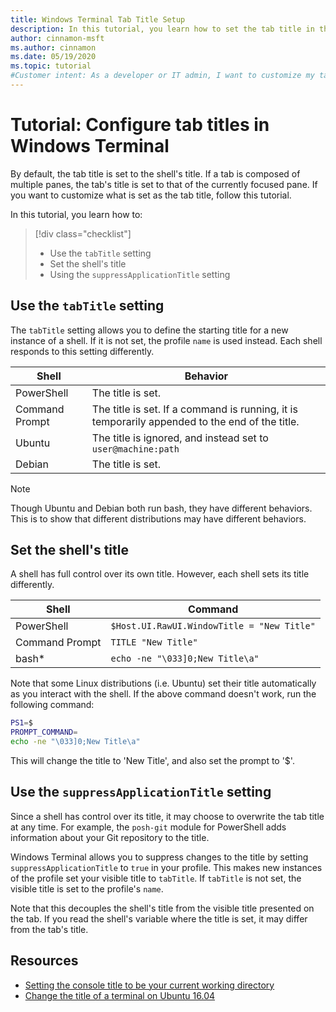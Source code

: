 ```yaml
---
title: Windows Terminal Tab Title Setup
description: In this tutorial, you learn how to set the tab title in the Windows Terminal.
author: cinnamon-msft
ms.author: cinnamon
ms.date: 05/19/2020
ms.topic: tutorial
#Customer intent: As a developer or IT admin, I want to customize my tab titles so that I can have a more organized Windows Terminal.
---
```


# Tutorial: Configure tab titles in Windows Terminal

By default, the tab title is set to the shell's title. If a tab is composed of multiple panes, the tab's title is set to that of the currently focused pane. If you want to customize what is set as the tab title, follow this tutorial.

In this tutorial, you learn how to:

> [!div class="checklist"]
> * Use the `tabTitle` setting
> * Set the shell's title
> * Using the `suppressApplicationTitle` setting

## Use the `tabTitle` setting

The `tabTitle` setting allows you to define the starting title for a new instance of a shell. If it is not set, the profile `name` is used instead. Each shell responds to this setting differently.

| Shell | Behavior |
| ----- | -------- |
| PowerShell | The title is set. |
| Command Prompt | The title is set. If a command is running, it is temporarily appended to the end of the title. |
| Ubuntu | The title is ignored, and instead set to `user@machine:path` |
| Debian | The title is set. |

> [!NOTE]
> Though Ubuntu and Debian both run bash, they have different behaviors. This is to show that different distributions may have different behaviors.

## Set the shell's title

A shell has full control over its own title. However, each shell sets its title differently.

| Shell | Command |
| ----- | ------- |
| PowerShell | `$Host.UI.RawUI.WindowTitle = "New Title"` |
| Command Prompt | `TITLE "New Title"` |
| bash* | `echo -ne "\033]0;New Title\a"` |

Note that some Linux distributions (i.e. Ubuntu) set their title automatically as you interact with the shell. If the above command doesn't work, run the following command:

```bash
PS1=$
PROMPT_COMMAND=
echo -ne "\033]0;New Title\a"
```

This will change the title to 'New Title', and also set the prompt to '$'.

## Use the `suppressApplicationTitle` setting

Since a shell has control over its title, it may choose to overwrite the tab title at any time. For example, the `posh-git` module for PowerShell adds information about your Git repository to the title.

Windows Terminal allows you to suppress changes to the title by setting `suppressApplicationTitle` to `true` in your profile. This makes new instances of the profile set your visible title to `tabTitle`. If `tabTitle` is not set, the visible title is set to the profile's `name`.

Note that this decouples the shell's title from the visible title presented on the tab. If you read the shell's variable where the title is set, it may differ from the tab's title.

## Resources

* [Setting the console title to be your current working directory](https://devblogs.microsoft.com/powershell/setting-the-console-title-to-be-your-current-working-directory/)
* [Change the title of a terminal on Ubuntu 16.04](https://www.zachpfeffer.com/single-post/Change-the-title-of-a-terminal-on-Ubuntu-1604)
